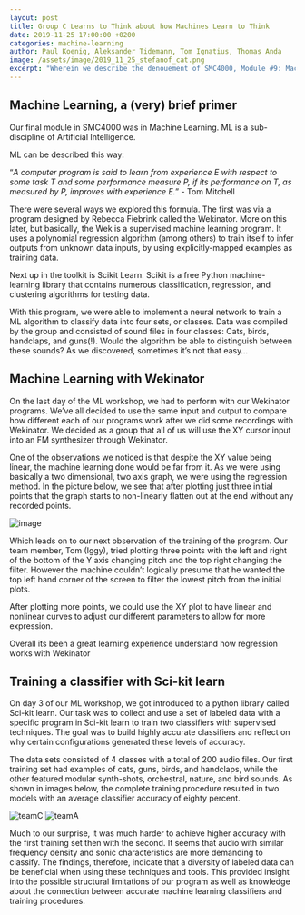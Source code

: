 ```yaml
---
layout: post
title: Group C Learns to Think about how Machines Learn to Think
date: 2019-11-25 17:00:00 +0200
categories: machine-learning
author: Paul Koenig, Aleksander Tidemann, Tom Ignatius, Thomas Anda
image: /assets/image/2019_11_25_stefanof_cat.png
excerpt: "Wherein we describe the denouement of SMC4000, Module #9: Machine Learning."
---
```


## Machine Learning, a (very) brief primer

Our final module in SMC4000 was in Machine Learning. ML is a sub-discipline of Artificial Intelligence.

ML can be described this way:

“*A computer program is said to learn from experience E with respect to some task T and some performance measure P, if its performance on T, as measured by P, improves with experience E.*”  - Tom Mitchell

There were several ways we explored this formula. The first was via a program designed by Rebecca Fiebrink called the Wekinator. More on this later, but basically, the Wek is a supervised machine learning program. It uses a polynomial regression algorithm (among others) to train itself to infer outputs from unknown data inputs, by using explicitly-mapped examples as training data.

Next up in the toolkit is Scikit Learn. Scikit is a free Python machine-learning library that contains numerous classification, regression, and clustering algorithms for testing data.

With this program, we were able to implement a neural network to train a ML algorithm to classify data into four sets, or classes. Data was compiled by the group and consisted of sound files in four classes: Cats, birds, handclaps, and guns(!). Would the algorithm be able to distinguish between these sounds? As we discovered, sometimes it’s not that easy…


## Machine Learning with Wekinator

On the last day of the ML workshop, we had to perform with our Wekinator programs. We’ve all decided to use the same input and output to compare how different each of our programs work after we did some recordings with Wekinator. We decided as a group that all of us will use the XY cursor input into an FM synthesizer through Wekinator.

One of the observations we noticed is that despite the XY value being linear, the machine learning done would be far from it. As we were using basically a two dimensional, two axis graph, we were using the regression method. In the picture below, we see that after plotting just three initial points that the graph starts to non-linearly flatten out at the end without any recorded points.

![image](/assets/image/2019_11_25_stefanof_wek.png)

Which leads on to our next observation of the training of the program. Our team member, Tom (Iggy), tried plotting three points with the left and right of the bottom of the Y axis changing pitch and the top right changing the filter. However the machine couldn’t logically presume that he wanted the top left hand corner of the screen to filter the lowest pitch from the initial plots.

After plotting more points, we could use the XY plot to have linear and nonlinear curves to adjust our different parameters to allow for more expression.  

Overall its been a great learning experience understand how regression works with Wekinator

## Training a classifier with Sci-kit learn

On day 3 of our ML workshop, we got introduced to a python library called Sci-kit learn. Our task was to collect and use a set of labeled data with a specific program in Sci-kit learn to train two classifiers with supervised techniques. The goal was to build highly accurate classifiers and reflect on why certain configurations generated these levels of accuracy.

The data sets consisted of 4 classes with a total of 200 audio files. Our first training set had examples of cats, guns, birds, and handclaps, while the other featured modular synth-shots, orchestral, nature, and bird sounds. As shown in images below, the complete training procedure resulted in two models with an average classifier accuracy of eighty percent.

![teamC](/assets/image/2019_11_25_stefanof_teamcaccuracy.jpg) ![teamA](/assets/image/2019_11_25_stefanof_teamaaccuracy.jpg)

Much to our surprise, it was much harder to achieve higher accuracy with the first training set then with the second. It seems that audio with similar frequency density and sonic characteristics are more demanding to classify. The findings, therefore, indicate that a diversity of labeled data can be beneficial when using these techniques and tools. This provided insight into the possible structural limitations of our program as well as knowledge about the connection between accurate machine learning classifiers and training procedures.
